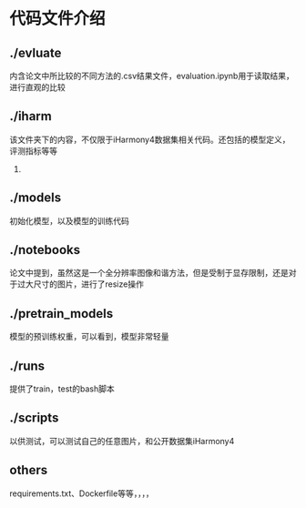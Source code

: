 # 代码文件介绍

## ./evluate

内含论文中所比较的不同方法的.csv结果文件，evaluation.ipynb用于读取结果，进行直观的比较  

## ./iharm

该文件夹下的内容，不仅限于iHarmony4数据集相关代码。还包括的模型定义，评测指标等等  

1. 

## ./models

初始化模型，以及模型的训练代码

## ./notebooks

论文中提到，虽然这是一个全分辨率图像和谐方法，但是受制于显存限制，还是对于过大尺寸的图片，进行了resize操作

## ./pretrain_models

模型的预训练权重，可以看到，模型非常轻量

## ./runs

提供了train，test的bash脚本

## ./scripts

以供测试，可以测试自己的任意图片，和公开数据集iHarmony4

## others

requirements.txt、Dockerfile等等，，，，
